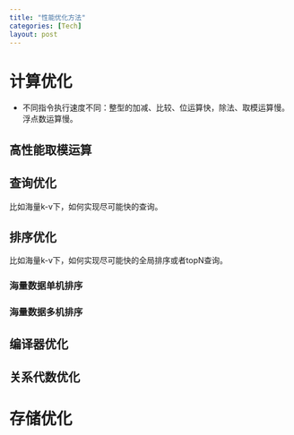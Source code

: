 ```yaml
---
title: "性能优化方法"
categories: [Tech]
layout: post
---
```


# 计算优化

* 不同指令执行速度不同：整型的加减、比较、位运算快，除法、取模运算慢。 浮点数运算慢。

## 高性能取模运算


## 查询优化
比如海量k-v下，如何实现尽可能快的查询。

## 排序优化
比如海量k-v下，如何实现尽可能快的全局排序或者topN查询。
### 海量数据单机排序

### 海量数据多机排序




## 编译器优化


## 关系代数优化



# 存储优化